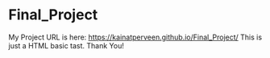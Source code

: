 # Final_Project
My Project URL is here: https://kainatperveen.github.io/Final_Project/ 
This is just a HTML basic tast.
Thank You!
